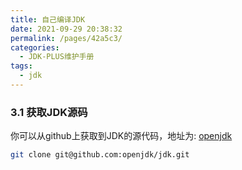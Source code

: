 ```yaml
---
title: 自己编译JDK
date: 2021-09-29 20:38:32
permalink: /pages/42a5c3/
categories: 
  - JDK-PLUS维护手册
tags: 
  - jdk
---
```

### 3.1 获取JDK源码

你可以从github上获取到JDK的源代码，地址为: [openjdk](https://github.com/openjdk/jdk)

```bash
git clone git@github.com:openjdk/jdk.git
```


